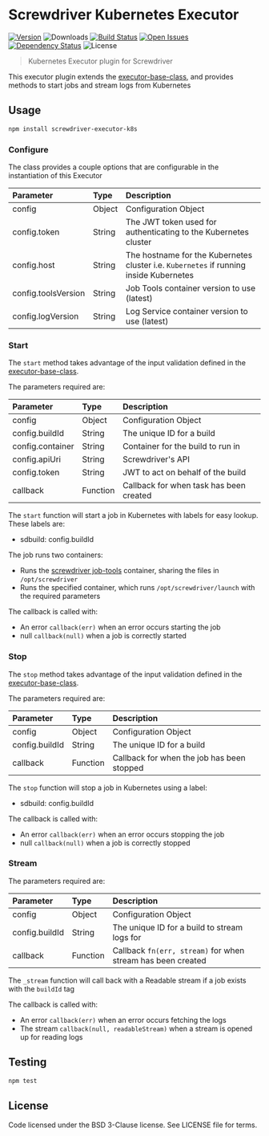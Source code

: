 # Screwdriver Kubernetes Executor
[![Version][npm-image]][npm-url] ![Downloads][downloads-image] [![Build Status][wercker-image]][wercker-url] [![Open Issues][issues-image]][issues-url] [![Dependency Status][daviddm-image]][daviddm-url] ![License][license-image]

> Kubernetes Executor plugin for Screwdriver

This executor plugin extends the [executor-base-class], and provides methods to start jobs and stream logs
from Kubernetes

## Usage

```bash
npm install screwdriver-executor-k8s
```

### Configure
The class provides a couple options that are configurable in the instantiation of this Executor

| Parameter        | Type  |  Description |
| :-------------   | :---- | :-------------|
| config        | Object | Configuration Object |
| config.token | String | The JWT token used for authenticating to the Kubernetes cluster |
| config.host | String | The hostname for the Kubernetes cluster i.e. `Kubernetes` if running inside Kubernetes |
| config.toolsVersion | String | Job Tools container version to use (latest) |
| config.logVersion | String | Log Service container version to use (latest) |

### Start
The `start` method takes advantage of the input validation defined in the [executor-base-class].

The parameters required are:

| Parameter        | Type  |  Description |
| :-------------   | :---- | :-------------|
| config        | Object | Configuration Object |
| config.buildId | String | The unique ID for a build |
| config.container | String | Container for the build to run in |
| config.apiUri | String | Screwdriver's API |
| config.token | String | JWT to act on behalf of the build |
| callback | Function | Callback for when task has been created |

The `start` function will start a job in Kubernetes with labels for easy lookup. These labels are:
* sdbuild: config.buildId

The job runs two containers:
* Runs the [screwdriver job-tools] container, sharing the files in `/opt/screwdriver`
* Runs the specified container, which runs `/opt/screwdriver/launch` with the required parameters

The callback is called with:
* An error `callback(err)` when an error occurs starting the job
* null `callback(null)` when a job is correctly started

### Stop
The `stop` method takes advantage of the input validation defined in the [executor-base-class].

The parameters required are:

| Parameter        | Type  |  Description |
| :-------------   | :---- | :-------------|
| config        | Object | Configuration Object |
| config.buildId | String | The unique ID for a build |
| callback | Function | Callback for when the job has been stopped |

The `stop` function will stop a job in Kubernetes using a label:
* sdbuild: config.buildId

The callback is called with:
* An error `callback(err)` when an error occurs stopping the job
* null `callback(null)` when a job is correctly stopped

### Stream
The parameters required are:

| Parameter        | Type  |  Description |
| :-------------   | :---- | :-------------|
| config        | Object | Configuration Object |
| config.buildId | String | The unique ID for a build to stream logs for|
| callback | Function | Callback `fn(err, stream)` for when stream has been created |

The `_stream` function will call back with a Readable stream if a job exists with the `buildId` tag

The callback is called with:
* An error `callback(err)` when an error occurs fetching the logs
* The stream `callback(null, readableStream)` when a stream is opened up for reading logs

## Testing

```bash
npm test
```

## License

Code licensed under the BSD 3-Clause license. See LICENSE file for terms.

[npm-image]: https://img.shields.io/npm/v/screwdriver-executor-k8s.svg
[npm-url]: https://npmjs.org/package/screwdriver-executor-k8s
[downloads-image]: https://img.shields.io/npm/dt/screwdriver-executor-k8s.svg
[license-image]: https://img.shields.io/npm/l/screwdriver-executor-k8s.svg
[issues-image]: https://img.shields.io/github/issues/screwdriver-cd/executor-k8s.svg
[issues-url]: https://github.com/screwdriver-cd/executor-k8s/issues
[wercker-image]: https://app.wercker.com/status/6eee5facca93cb34510bf36d814460e8
[wercker-url]: https://app.wercker.com/project/bykey/6eee5facca93cb34510bf36d814460e8
[daviddm-image]: https://david-dm.org/screwdriver-cd/executor-k8s.svg?theme=shields.io
[daviddm-url]: https://david-dm.org/screwdriver-cd/executor-k8s
[executor-base-class]: https://github.com/screwdriver-cd/executor-base
[screwdriver job-tools]: https://github.com/screwdriver-cd/job-tools
